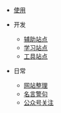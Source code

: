 * [使用](zh-cn/搭建帮助.md "搭建帮助")

* 开发
    * [辅助站点](zh-cn/dev/辅助站点.md "辅助站点")
    * [学习站点](zh-cn/dev/学习站点.md "学习站点")
    * [工具站点](zh-cn/dev/工具站点.md "工具站点")
* 日常
    * [网站整理](zh-cn/网站整理.md "网站整理")
    * [名言警句](zh-cn/名言警句.md "名言警句")
    * [公众号关注](zh-cn/公众号关注.md "公众号关注")
